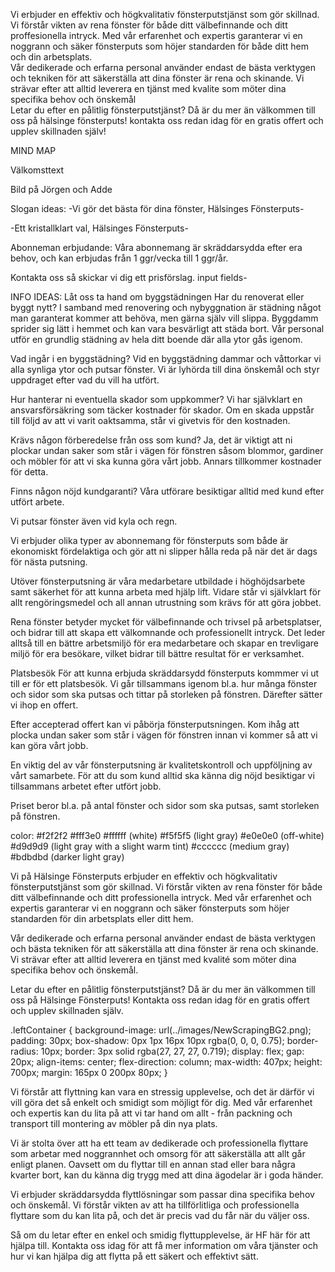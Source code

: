Vi erbjuder en effektiv och högkvalitativ fönsterputstjänst som gör
skillnad. Vi förstår vikten av rena fönster för både ditt
välbefinnande och ditt proffesionella intryck. Med vår erfarenhet
och expertis garanterar vi en noggrann och säker fönsterputs som
höjer standarden för både ditt hem och din arbetsplats. <br />
Vår dedikerade och erfarna personal använder endast de bästa
verktygen och tekniken för att säkerställa att dina fönster är rena
och skinande. Vi strävar efter att alltid leverera en tjänst med
kvalite som möter dina specifika behov och önskemål <br />
Letar du efter en pålitlig fönsterputstjänst?
Då är du mer än välkommen till oss på hälsinge fönsterputs!
kontakta oss redan idag för en gratis offert och upplev skillnaden
själv!

MIND MAP

Välkomsttext

Bild på Jörgen och Adde

Slogan ideas:
-Vi gör det bästa för dina fönster, Hälsinges Fönsterputs-

-Ett kristallklart val, Hälsinges Fönsterputs-

Abonneman erbjudande:
Våra abonnemang är skräddarsydda efter era behov, och kan erbjudas från 1 ggr/vecka till 1 ggr/år.

Kontakta oss så skickar vi dig ett prisförslag.
input fields-

INFO IDEAS:
Låt oss ta hand om byggstädningen
Har du renoverat eller byggt nytt? I samband med renovering och nybyggnation är städning något man garanterat kommer att behöva, men gärna själv vill slippa. Byggdamm sprider sig lätt i hemmet och kan vara besvärligt att städa bort. Vår personal utför en grundlig städning av hela ditt boende där alla ytor gås igenom.

Vad ingår i en byggstädning?
Vid en byggstädning dammar och våttorkar vi alla synliga ytor och putsar fönster.
Vi är lyhörda till dina önskemål och styr uppdraget efter vad du vill ha utfört.

Hur hanterar ni eventuella skador som uppkommer?
Vi har självklart en ansvarsförsäkring som täcker kostnader för skador. Om en skada uppstår till följd av att vi varit oaktsamma, står vi givetvis för den kostnaden.

Krävs någon förberedelse från oss som kund?
Ja, det är viktigt att ni plockar undan saker som står i vägen för fönstren såsom blommor, gardiner och möbler för att vi ska kunna göra vårt jobb. Annars tillkommer kostnader för detta.

Finns någon nöjd kundgaranti?
Våra utförare besiktigar alltid med kund efter utfört arbete.

Vi putsar fönster även vid kyla och regn.

Vi erbjuder olika typer av abonnemang för fönsterputs som både är ekonomiskt fördelaktiga och gör att ni slipper hålla reda på när det är dags för nästa putsning.

Utöver fönsterputsning är våra medarbetare utbildade i höghöjdsarbete samt säkerhet för att kunna arbeta med hjälp lift. Vidare står vi självklart för allt rengöringsmedel och all annan utrustning som krävs för att göra jobbet.

Rena fönster betyder mycket för välbefinnande och trivsel på arbetsplatser, och bidrar till att skapa ett välkomnande och professionellt intryck. Det leder alltså till en bättre arbetsmiljö för era medarbetare och skapar en trevligare miljö för era besökare, vilket bidrar till bättre resultat för er verksamhet.

Platsbesök
För att kunna erbjuda skräddarsydd fönsterputs kommmer vi ut till er för ett platsbesök. Vi går tillsammans igenom bl.a. hur många fönster och sidor som ska putsas och tittar på storleken på fönstren. Därefter sätter vi ihop en offert.

Efter accepterad offert kan vi påbörja fönsterputsningen. Kom ihåg att plocka undan saker som står i vägen för fönstren innan vi kommer så att vi kan göra vårt jobb.

En viktig del av vår fönsterputsning är kvalitetskontroll och uppföljning av vårt samarbete. För att du som kund alltid ska känna dig nöjd besiktigar vi tillsammans arbetet efter utfört jobb.

Priset beror bl.a. på antal fönster och sidor som ska putsas, samt storleken på fönstren.

color:
#f2f2f2
#fff3e0
#ffffff (white)
#f5f5f5 (light gray)
#e0e0e0 (off-white)
#d9d9d9 (light gray with a slight warm tint)
#cccccc (medium gray)
#bdbdbd (darker light gray)

Vi på Hälsinge Fönsterputs erbjuder en effektiv och högkvalitativ fönsterputstjänst som gör skillnad. Vi förstår vikten av rena fönster för både ditt välbefinnande och ditt professionella intryck. Med vår erfarenhet och expertis garanterar vi en noggrann och säker fönsterputs som höjer standarden för din arbetsplats eller ditt hem.

Vår dedikerade och erfarna personal använder endast de bästa verktygen och bästa tekniken för att säkerställa att dina fönster är rena och skinande. Vi strävar efter att alltid leverera en tjänst med kvalité som möter dina specifika behov och önskemål.

Letar du efter en pålitlig fönsterputstjänst?
Då är du mer än välkommen till oss på Hälsinge Fönsterputs! Kontakta oss redan idag för en gratis offert och upplev skillnaden själv.

.leftContainer {
background-image: url(../images/NewScrapingBG2.png);
padding: 30px;
box-shadow: 0px 1px 16px 10px rgba(0, 0, 0, 0.75);
border-radius: 10px;
border: 3px solid rgba(27, 27, 27, 0.719);
display: flex;
gap: 20px;
align-items: center;
flex-direction: column;
max-width: 407px;
height: 700px;
margin: 165px 0 200px 80px;
}

Vi förstår att flyttning kan vara en stressig upplevelse, och det är därför vi vill göra det så enkelt och smidigt som möjligt för dig. Med vår erfarenhet och expertis kan du lita på att vi tar hand om allt - från packning och transport till montering av möbler på din nya plats.

Vi är stolta över att ha ett team av dedikerade och professionella flyttare som arbetar med noggrannhet och omsorg för att säkerställa att allt går enligt planen. Oavsett om du flyttar till en annan stad eller bara några kvarter bort, kan du känna dig trygg med att dina ägodelar är i goda händer.

Vi erbjuder skräddarsydda flyttlösningar som passar dina specifika behov och önskemål. Vi förstår vikten av att ha tillförlitliga och professionella flyttare som du kan lita på, och det är precis vad du får när du väljer oss.

Så om du letar efter en enkel och smidig flyttupplevelse, är HF här för att hjälpa till. Kontakta oss idag för att få mer information om våra tjänster och hur vi kan hjälpa dig att flytta på ett säkert och effektivt sätt.
